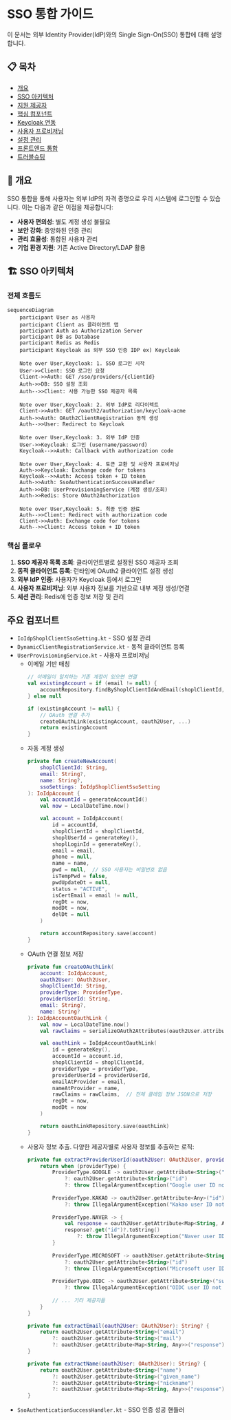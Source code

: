 # SSO 통합 가이드

이 문서는 외부 Identity Provider(IdP)와의 Single Sign-On(SSO) 통합에 대해 설명합니다.

## 📋 목차

- [개요](#개요)
- [SSO 아키텍처](#sso-아키텍처)
- [지원 제공자](#지원-제공자)
- [핵심 컴포넌트](#핵심-컴포넌트)
- [Keycloak 연동](#keycloak-연동)
- [사용자 프로비저닝](#사용자-프로비저닝)
- [설정 관리](#설정-관리)
- [프론트엔드 통합](#프론트엔드-통합)
- [트러블슈팅](#트러블슈팅)

## 🎯 개요

SSO 통합을 통해 사용자는 외부 IdP의 자격 증명으로 우리 시스템에 로그인할 수 있습니다. 이는 다음과 같은 이점을 제공합니다:

- **사용자 편의성**: 별도 계정 생성 불필요
- **보안 강화**: 중앙화된 인증 관리
- **관리 효율성**: 통합된 사용자 관리
- **기업 환경 지원**: 기존 Active Directory/LDAP 활용

## 🏗️ SSO 아키텍처

### 전체 흐름도

```mermaid
sequenceDiagram
    participant User as 사용자
    participant Client as 클라이언트 앱
    participant Auth as Authorization Server
    participant DB as Database
    participant Redis as Redis
    participant Keycloak as 외부 SSO 인증 IDP ex) Keycloak

    Note over User,Keycloak: 1. SSO 로그인 시작
    User->>Client: SSO 로그인 요청
    Client->>Auth: GET /sso/providers/{clientId}
    Auth->>DB: SSO 설정 조회
    Auth-->>Client: 사용 가능한 SSO 제공자 목록

    Note over User,Keycloak: 2. 외부 IdP로 리다이렉트
    Client->>Auth: GET /oauth2/authorization/keycloak-acme
    Auth->>Auth: OAuth2ClientRegistration 동적 생성
    Auth-->>User: Redirect to Keycloak

    Note over User,Keycloak: 3. 외부 IdP 인증
    User->>Keycloak: 로그인 (username/password)
    Keycloak-->>Auth: Callback with authorization code

    Note over User,Keycloak: 4. 토큰 교환 및 사용자 프로비저닝
    Auth->>Keycloak: Exchange code for tokens
    Keycloak-->>Auth: Access token + ID token
    Auth->>Auth: SsoAuthenticationSuccessHandler
    Auth->>DB: UserProvisioningService (계정 생성/조회)
    Auth->>Redis: Store OAuth2Authorization

    Note over User,Keycloak: 5. 최종 인증 완료
    Auth-->>Client: Redirect with authorization code
    Client->>Auth: Exchange code for tokens
    Auth-->>Client: Access token + ID token
```

### 핵심 플로우

1. **SSO 제공자 목록 조회**: 클라이언트별로 설정된 SSO 제공자 조회
2. **동적 클라이언트 등록**: 런타임에 OAuth2 클라이언트 설정 생성
3. **외부 IdP 인증**: 사용자가 Keycloak 등에서 로그인
4. **사용자 프로비저닝**: 외부 사용자 정보를 기반으로 내부 계정 생성/연결
5. **세션 관리**: Redis에 인증 정보 저장 및 관리

## 주요 컴포너트
- `IoIdpShoplClientSsoSetting.kt` - SSO 설정 관리
- `DynamicClientRegistrationService.kt` - 동적 클라이언트 등록
- `UserProvisioningService.kt` - 사용자 프로비저닝
    - 이메일 기반 매칭
        ```kotlin
        // 이메일이 일치하는 기존 계정이 있으면 연결
        val existingAccount = if (email != null) {
            accountRepository.findByShoplClientIdAndEmail(shoplClientId, email)
        } else null
        
        if (existingAccount != null) {
            // OAuth 연결 추가
            createOAuthLink(existingAccount, oauth2User, ...)
            return existingAccount
        }
        ```
    - 자동 계정 생성
        ```kotlin
        private fun createNewAccount(
            shoplClientId: String,
            email: String?,
            name: String?,
            ssoSettings: IoIdpShoplClientSsoSetting
        ): IoIdpAccount {
            val accountId = generateAccountId()
            val now = LocalDateTime.now()
        
            val account = IoIdpAccount(
                id = accountId,
                shoplClientId = shoplClientId,
                shoplUserId = generateKey(),
                shoplLoginId = generateKey(),
                email = email,
                phone = null,
                name = name,
                pwd = null,  // SSO 사용자는 비밀번호 없음
                isTempPwd = false,
                pwdUpdateDt = null,
                status = "ACTIVE",
                isCertEmail = email != null,
                regDt = now,
                modDt = now,
                delDt = null
            )
        
            return accountRepository.save(account)
        }
        ```
    - OAuth 연결 정보 저장
      ```kotlin
      private fun createOAuthLink(
          account: IoIdpAccount,
          oauth2User: OAuth2User,
          shoplClientId: String,
          providerType: ProviderType,
          providerUserId: String,
          email: String?,
          name: String?
      ): IoIdpAccountOauthLink {
          val now = LocalDateTime.now()
          val rawClaims = serializeOAuth2Attributes(oauth2User.attributes)
      
          val oauthLink = IoIdpAccountOauthLink(
              id = generateKey(),
              accountId = account.id,
              shoplClientId = shoplClientId,
              providerType = providerType,
              providerUserId = providerUserId,
              emailAtProvider = email,
              nameAtProvider = name,
              rawClaims = rawClaims,  // 전체 클레임 정보 JSON으로 저장
              regDt = now,
              modDt = now
          )
      
          return oauthLinkRepository.save(oauthLink)
      }
      ```
  - 사용자 정보 추출. 다양한 제공자별로 사용자 정보를 추출하는 로직:
    ```kotlin
    private fun extractProviderUserId(oauth2User: OAuth2User, providerType: ProviderType): String {
        return when (providerType) {
            ProviderType.GOOGLE -> oauth2User.getAttribute<String>("sub") 
                ?: oauth2User.getAttribute<String>("id") 
                ?: throw IllegalArgumentException("Google user ID not found")
                
            ProviderType.KAKAO -> oauth2User.getAttribute<Any>("id")?.toString() 
                ?: throw IllegalArgumentException("Kakao user ID not found")
                
            ProviderType.NAVER -> {
                val response = oauth2User.getAttribute<Map<String, Any>>("response")
                response?.get("id")?.toString() 
                    ?: throw IllegalArgumentException("Naver user ID not found")
            }
            
            ProviderType.MICROSOFT -> oauth2User.getAttribute<String>("oid") 
                ?: oauth2User.getAttribute<String>("id") 
                ?: throw IllegalArgumentException("Microsoft user ID not found")
                
            ProviderType.OIDC -> oauth2User.getAttribute<String>("sub") 
                ?: throw IllegalArgumentException("OIDC user ID not found")
                
            // ... 기타 제공자들
        }
    }
    
    private fun extractEmail(oauth2User: OAuth2User): String? {
        return oauth2User.getAttribute<String>("email")
            ?: oauth2User.getAttribute<String>("mail")
            ?: oauth2User.getAttribute<Map<String, Any>>("response")?.get("email")?.toString()
    }
    
    private fun extractName(oauth2User: OAuth2User): String? {
        return oauth2User.getAttribute<String>("name")
            ?: oauth2User.getAttribute<String>("given_name")
            ?: oauth2User.getAttribute<String>("nickname")
            ?: oauth2User.getAttribute<Map<String, Any>>("response")?.get("name")?.toString()
    }
    ``` 
- `SsoAuthenticationSuccessHandler.kt` - SSO 인증 성공 핸들러